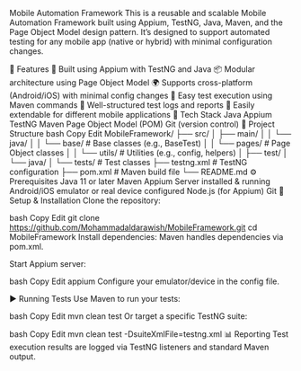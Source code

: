 Mobile Automation Framework
This is a reusable and scalable Mobile Automation Framework built using Appium, TestNG, Java, Maven, and the Page Object Model design pattern. It’s designed to support automated testing for any mobile app (native or hybrid) with minimal configuration changes.

🚀 Features
🔧 Built using Appium with TestNG and Java
📦 Modular architecture using Page Object Model
🌍 Supports cross-platform (Android/iOS) with minimal config changes
🧪 Easy test execution using Maven commands
💬 Well-structured test logs and reports
🔁 Easily extendable for different mobile applications
🧰 Tech Stack
Java
Appium
TestNG
Maven
Page Object Model (POM)
Git (version control)
📁 Project Structure
bash
Copy
Edit
MobileFramework/
├── src/
│   ├── main/
│   │   └── java/
│   │       └── base/               # Base classes (e.g., BaseTest)
│   │       └── pages/              # Page Object classes
│   │       └── utils/              # Utilities (e.g., config, helpers)
│   ├── test/
│       └── java/
│           └── tests/              # Test classes
├── testng.xml                      # TestNG configuration
├── pom.xml                         # Maven build file
└── README.md
⚙️ Prerequisites
Java 11 or later
Maven
Appium Server installed & running
Android/iOS emulator or real device configured
Node.js (for Appium)
Git
🔄 Setup & Installation
Clone the repository:

bash
Copy
Edit
git clone https://github.com/Mohammadaldarawish/MobileFramework.git
cd MobileFramework
Install dependencies: Maven handles dependencies via pom.xml.

Start Appium server:

bash
Copy
Edit
appium
Configure your emulator/device in the config file.

▶️ Running Tests
Use Maven to run your tests:

bash
Copy
Edit
mvn clean test
Or target a specific TestNG suite:

bash
Copy
Edit
mvn clean test -DsuiteXmlFile=testng.xml
📊 Reporting
Test execution results are logged via TestNG listeners and standard Maven output.

